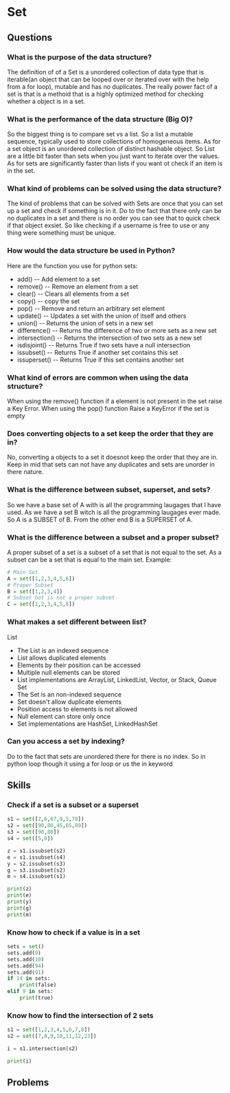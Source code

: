 # Set

## Questions
###	What is the purpose of the data structure?
The definition of of a Set is a unordered collection of data type that is iterable(an object that can be looped over  or iterated over with the help from a for loop), mutable and has no duplicates. The really power fact of a set is that is a methoid that is a highly optimized method for checking whether a object is in a set.

###	What is the performance of the data structure (Big O)?
So the biggest thing is to compare set vs a list. So a list a mutable sequence, typically used to store collections of homogeneous items. As for a set object is an unordered collection of distinct hashable object. So List are a little bit faster than sets when you just want to iterate over the values. As for sets are significantly faster than lists if you want ot check if an item is in the set. 

### What kind of problems can be solved using the data structure?
The kind of problems that can be solved with Sets are once that you can set up a set and check if something is in it. Do to the fact that there only can be no duplicates in a set and there is no order you can see that to quick check if that object exsiet. So like checking if a username is free to use or any thing were something must be unique.

###	How would the data structure be used in Python?
Here are the function you use for python sets:
* add() -- Add element to a set
* remove() -- Remove an element from a set
* clear() -- Clears all elements from a set
* copy() -- copy the set
* pop() -- Remove and return an arbitrary set element
* update() -- Updates a set with the union of itself and others
* union() -- Returns the union of sets in a new set
* difference() -- Returns the difference of two or more sets as a new set
* intersection() -- Returns the intersection of two sets as a new set
* isdisjoint() -- Returns True if two sets have a null intersection
* issubset() -- Returns True if another set contains this set
* issuperset() -- Returns True if this set contains another set


###	What kind of errors are common when using the data structure?
When using the remove()  function if a element is not present in the set raise a Key Error.
When using the pop() function Raise a KeyError if the set is empty

###	Does converting objects to a set keep the order that they are in?
No, converting a objects to a set it doesnot keep the order that they are in. Keep in mid that sets can not have any duplicates and sets are unorder in there nature.
###	What is the difference between subset, superset, and sets?
So we have a base set of A with is all the programming laugages that I have used. As we have a set B witch is all the programming laugages ever made. So A is a SUBSET of B. From the other end B is a SUPERSET of A. 
###	What is the difference between a subset and a proper subset?
A proper subset of a set is a subset of a set that is not equal to the set.
As a subset can be a set that is equal to the main set.
Example:
```python
# Main Set
A = set([1,2,3,4,5,6])
# Proper Subset
B = set([1,2,3,4])
# Subset but is not a proper subset
C = set([1,2,3,4,5,6])
```
###	What makes a set different between list?
List
* The List is an indexed sequence 
* List allows duplicated elements
* Elements by their position can be accessed
* Multiple null elements can be stored
* List implementations are ArrayList, LinkedList, Vector, or Stack, Queue
Set
* The Set is an non-indexed sequence
* Set doesn't allow duplicate elements
* Position access to elements is not allowed
* Null element can store only once
* Set implementations are HashSet, LinkedHashSet

###	Can you access a set by indexing?
Do to the fact that sets are unordered there for there is no index. So in python loop though it using a for loop or us the in keyword

## Skills
###	Check if a set is a subset or a superset
```python
s1 = set([2,6,87,9,5,78])
s2 = set([90,80,45,65,89])
s3 = set([90,80])
s4 = set([5,6])

z = s1.issubset(s2)
e = s1.issubset(s4)
y = s2.issubset(s3)
g = s3.issubset(s2)
m = s4.issubset(s1)

print(z)
print(e)
print(y)
print(g)
print(m)
```
###	Know how to check if a value is in a set
```python
sets = set()
sets.add(9)
sets.add(10)
sets.add(94)
sets.add(91)
if 14 in sets:
    print(false)
elif 9 in sets:
    print(true)

```
###	Know how to find the intersection of 2 sets
```python
s1 = set([1,2,3,4,5,6,7,8])
s2 = set([7,8,9,10,11,12,23]) 

i = s1.intersection(s2)

print(i)
```

## Problems